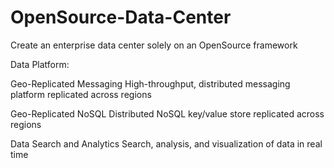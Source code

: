 # OpenSource-Data-Center
Create an enterprise data center solely on an OpenSource framework

Data Platform:

Geo-Replicated Messaging	High-throughput, distributed messaging platform replicated across regions

Geo-Replicated NoSQL	Distributed NoSQL key/value store replicated across regions

Data Search and Analytics	Search, analysis, and visualization of data in real time
